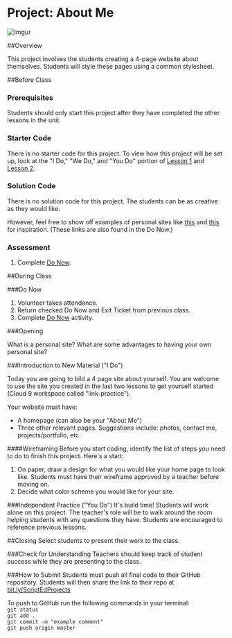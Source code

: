 # Project: About Me

![Imgur](http://i.imgur.com/qZgczwFm.png)

##Overview

This project involves the students creating a 4-page website about themselves. Students will style these pages using a common stylesheet.
 
##Before Class

### Prerequisites
Students should only start this project after they have completed the other lessons in the unit.

### Starter Code

There is no starter code for this project. To view how this project will be set up, look at the "I Do," "We Do," and "You Do" portion of [Lesson 1](https://github.com/ScriptEdcurriculum/curriculum2015/tree/master/units/9-HTML2/lessons/1-linkingPages) and [Lesson 2](https://github.com/ScriptEdcurriculum/curriculum2015/tree/master/units/9-HTML2/lessons/2-styleScript).

### Solution Code

There is no solution code for this project. The students can be as creative as they would like.

However, feel free to show off examples of personal sites like [this](http://annaellenberger.com/) and [this](http://thomasjfrank.com/v2/) for inspiration. (These links are also found in the Do Now.)

### Assessment

1. Complete [Do Now](do_now.md).

##During Class

###Do Now

1. Volunteer takes attendance.
2. Return checked Do Now and Exit Ticket from previous class.
3. Complete [Do Now](do_now.md) activity.

###Opening

What is a personal site? What are some advantages to having your own personal site?

###Introduction to New Material ("I Do")

Today you are going to bild a 4 page site about yourself. You are welcome to use the site you created in the last two lessons to get yourself started (Cloud 9 workspace called "link-practice").

Your website must have:

* A homepage (can also be your "About Me")
* Three other relevant pages. Suggestions include: photos, contact me, projects/portfolio, etc. 


####Wireframing
Before you start coding, identify the list of steps you need to do to finish this project. Here's a start:

1. On paper, draw a design for what you would like your home page to look like. Students must have their wireframe approved by a teacher before moving on.
2. Decide what color scheme you would like for your site.


###Independent Practice ("You Do")
It's build time! Students will work alone on this project. The teacher's role will be to walk around the room helping students with any questions they have. Students are encouraged to reference previous lessons.

##Closing
Select students to present their work to the class.

###Check for Understanding
Teachers should keep track of student success while they are presenting to the class.

###How to Submit
Students must push all final code to their GitHub repository. Students will then share the link to their repo at [bit.ly/ScriptEdProjects](https://docs.google.com/a/scripted.org/forms/d/15gUqwz36Vy4C-6-rTeKFo88Tmq0e5vZ3ZKjXAhE5v7Y/viewform?fbzx=-5506744927335389465)

To push to GitHub run the following commands in your terminal:  
`git status`  
`git add .`  
`git commit -m "example comment"`  
`git push origin master`
